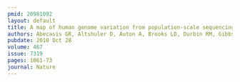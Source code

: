 ```yaml
---
pmid: 20981092
layout: default
title: A map of human genome variation from population-scale sequencing.
authors: Abecasis GR, Altshuler D, Auton A, Brooks LD, Durbin RM, Gibbs RA, Hurles ME, McVean GA, 1000 Genomes Project Consortium
pubdate: 2010 Oct 28
volume: 467
issue: 7319
pages: 1061-73
journal: Nature
---
```

